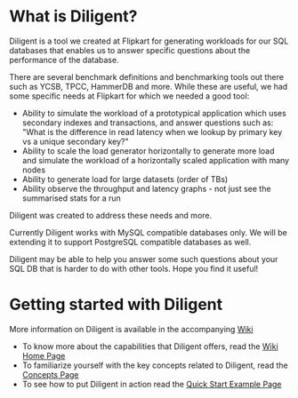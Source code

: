 # What is Diligent?

Diligent is a tool we created at Flipkart for generating workloads for our SQL databases that enables us to answer specific questions about the performance of the database.

There are several benchmark definitions and benchmarking tools out there such as YCSB, TPCC, HammerDB and more. While these are useful, we had some specific needs at Flipkart for which we needed a good tool:

- Ability to simulate the workload of a prototypical application which uses secondary indexes and transactions, and answer questions such as: "What is the difference in read latency when we lookup by primary key vs a unique secondary key?"
- Ability to scale the load generator horizontally to generate more load and simulate the workload of a horizontally scaled application with many nodes
- Ability to generate load for large datasets (order of TBs)
- Ability observe the throughput and latency graphs - not just see the summarised stats for a run

Diligent was created to address these needs and more.

Currently Diligent works with MySQL compatible databases only. We will be extending it to support PostgreSQL compatible databases as well.

Diligent may be able to help you answer some such questions about your SQL DB that is harder to do with other tools. Hope you find it useful!

# Getting started with Diligent

More information on Diligent is available in the accompanying [Wiki](https://github.com/flipkart-incubator/diligent/wiki)
- To know more about the capabilities that Diligent offers, read the [Wiki Home Page](https://github.com/flipkart-incubator/diligent/wiki)
- To familiarize yourself with the key concepts related to Diligent, read the [Concepts Page](https://github.com/flipkart-incubator/diligent/wiki/Concepts)
- To see how to put Diligent in action read the [Quick Start Example Page](https://github.com/flipkart-incubator/diligent/wiki/Quick-Start-Example)

